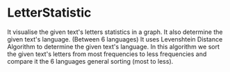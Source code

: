 # LetterStatistic 

It visualise the given text's letters statistics in a graph. It also determine the given text's language. (Between 6 languages) It uses Levenshtein Distance Algorithm to determine 
the given text's language. In this algorithm we sort the given text's letters from most frequencies to less frequencies and compare it the 6 languages general sorting (most to less). 
